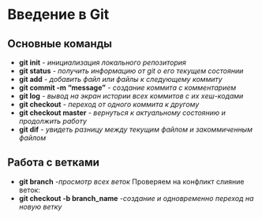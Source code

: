 # Введение в Git
## Основные команды
* **git init**
*- инициализация локального репозитория*
* **git status**
*- получить информацию от git о его текущем состоянии*
* **git add**
*-  добавить файл или файлы к следующему коммиту*
* **git commit -m “message”**
*-  создание коммита с комментарием*
* **git log**
*- вывод на экран истории всех коммитов с их хеш-кодами*
* **git checkout**
*- переход от одного коммита к другому*
* **git checkout master**
*- вернуться к актуальному состоянию и продолжить работу*
* **git dif**
*- увидеть разницу между текущим файлом и закоммиченным файлом*
## Работа с ветками
* **git branch** 
*-просмотр всех веток*
Проверяем на конфликт слияние веток:
* **git checkout -b branch_name**
*-создание и одновременно переход на новую ветку*
